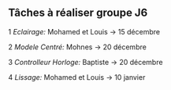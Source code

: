 Tâches à réaliser groupe J6
---------------------------

1 *Eclairage:* Mohamed et Louis -> 15 décembre

2 *Modele Centré:* Mohnes ->  20 décembre

3 *Controlleur Horloge:* Baptiste -> 20 décembre

4 *Lissage:* Mohamed et Louis -> 10 janvier

